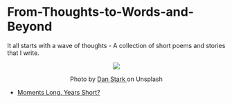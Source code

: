 # From-Thoughts-to-Words-and-Beyond
It all starts with a wave of thoughts - A collection of short poems and stories that I write.

<div align="center"> <img src="https://images.unsplash.com/photo-1456753510773-a8bd200a4a26?ixid=MnwxMjA3fDB8MHxzZWFyY2h8MTR8fHdhdmVzfGVufDB8fDB8fA%3D%3D&ixlib=rb-1.2.1&auto=format&fit=crop&w=500&q=60"> </div>

<div align="center"><p> Photo by <a href="https://images.unsplash.com/photo-1456753510773-a8bd200a4a26?ixid=MnwxMjA3fDB8MHxzZWFyY2h8MTR8fHdhdmVzfGVufDB8fDB8fA%3D%3D&ixlib=rb-1.2.1&auto=format&fit=crop&w=500&q=60"> Dan Stark </a> on Unsplash </p> </div>


- [Moments Long, Years Short?](https://github.com/balapriyac/From-Thoughts-to-Words-and-Beyond/blob/main/moments-long-years-short.md)
